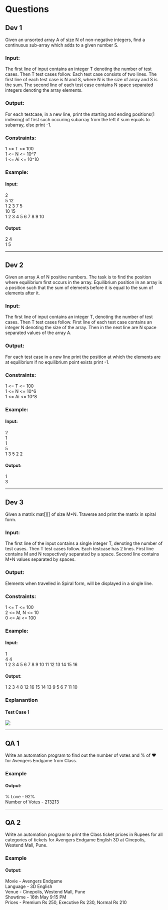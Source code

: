 # Questions

<h2> Dev 1 </h2>

Given an unsorted array A of size N of non-negative integers, find a continuous sub-array which adds to a given number S.

<h3>Input:</h3>
The first line of input contains an integer T denoting the number of test cases. Then T test cases follow. Each test case consists of two lines. The first line of each test case is N and S, where N is the size of array and S is the sum. The second line of each test case contains N space separated integers denoting the array elements.

<h3>Output:</h3>
For each testcase, in a new line, print the starting and ending positions(1 indexing) of first such occuring subarray from the left if sum equals to subarray, else print -1.

<h3>Constraints:</h3>
1 <= T <= 100<br>
1 <= N <= 10^7<br>
1 <= Ai <= 10^10

<h3>Example:</h3>
<h4>Input:</h4>
2<br>
5 12<br>
1 2 3 7 5<br>
10 15<br>
1 2 3 4 5 6 7 8 9 10<br>
<h4>Output:</h4>
2 4<br>
1 5<br>

__________________________________________________________________________________________

<h2> Dev 2 </h2>

Given an array A of N positive numbers. The task is to find the position where equilibrium first occurs in the array. Equilibrium position in an array is a position such that the sum of elements before it is equal to the sum of elements after it.

<h3>Input:</h3>
The first line of input contains an integer T, denoting the number of test cases. Then T test cases follow. First line of each test case contains an integer N denoting the size of the array. Then in the next line are N space separated values of the array A.

<h3>Output:</h3>
For each test case in a new  line print the position at which the elements are at equilibrium if no equilibrium point exists print -1.

<h3>Constraints:</h3>
1 <= T <= 100<br>
1 <= N <= 10^6<br>
1 <= Ai <= 10^8<br>

<h3>Example:</h3>
<h4>Input:</h4>
2<br>
1<br>
1<br>
5<br>
1 3 5 2 2

<h4>Output:</h4>
1<br>
3

__________________________________________________________________________________________

<h2> Dev 3</h2>

Given a matrix mat[][] of size M*N. Traverse and print the matrix in spiral form.

<h3>Input:</h3> 
The first line of the input contains a single integer T, denoting the number of test cases. Then T test cases follow. Each testcase has 2 lines. First line contains M and N respectively separated by a space. Second line contains M*N values separated by spaces.

<h3>Output:</h3>
Elements when travelled in Spiral form, will be displayed in a single line.

<h3>Constraints:</h3>
1 <= T <= 100<br>
2 <= M, N <= 10<br>
0 <= Ai <= 100<br>

<h3>Example:</h3>
<h4>Input:</h4>
1<br>
4 4<br>
1 2 3 4 5 6 7 8 9 10 11 12 13 14 15 16<br>

<h4>Output:</h4>
1 2 3 4 8 12 16 15 14 13 9 5 6 7 11 10

<h3>Explanantion</h3>
<h4>Test Case 1</h4>
<img src="https://www.geeksforgeeks.org/wp-content/uploads/spiral-matrix.png">


__________________________________________________________________________________________

<h2> QA 1</h2>

Write an automation program to find out the number of votes and % of :heart: for Avengers Endgame from Class.

<h3>Example</h3>
<h4>Output:</h4>
% Love - 92%<br>
Number of Votes - 213213<br>

__________________________________________________________________________________________

<h2> QA 2</h2>

Write an automation program to print the Class ticket prices in Rupees for all categories of tickets for Avengers Endgame English 3D at Cinepolis, Westend Mall, Pune.

<h3>Example</h3>
<h4>Output:</h4>
Movie - Avengers Endgame<br>
Language - 3D English<br>
Venue - Cinepolis, Westend Mall, Pune<br>
Showtime - 16th May 9:15 PM<br>
Prices - Premium Rs 250, Executive Rs 230, Normal Rs 210<br>

